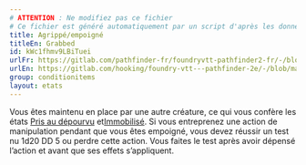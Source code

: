 ```yaml
---
# ATTENTION : Ne modifiez pas ce fichier
# Ce fichier est généré automatiquement par un script d'après les données du module Foundry VTT officiel et de sa traduction
title: Agrippé/empoigné
titleEn: Grabbed
id: kWc1fhmv9LBiTuei
urlFr: https://gitlab.com/pathfinder-fr/foundryvtt-pathfinder2-fr/-/blob/master/data/conditionitems/kWc1fhmv9LBiTuei.htm
urlEn: https://gitlab.com/hooking/foundry-vtt---pathfinder-2e/-/blob/master/packs/data/conditionitems.db/grabbed.json
group: conditionitems
layout: etats
---
```

Vous êtes maintenu en place par une autre créature, ce qui vous confère les états [Pris au dépourvu](pris-au-dépourvu.md) et[Immobilisé](immobilisé.md). Si vous entreprenez une action de manipulation pendant que vous êtes empoigné, vous devez réussir un test nu <a class="inline-roll roll" title="test nu DD 5" data-mode="roll" data-flavor="test nu DD 5" data-formula="1d20"><i class="fas fa-dice-d20"></i> 1d20</a> DD 5 ou perdre cette action. Vous faites le test après avoir dépensé l’action et avant que ses effets s’appliquent.


